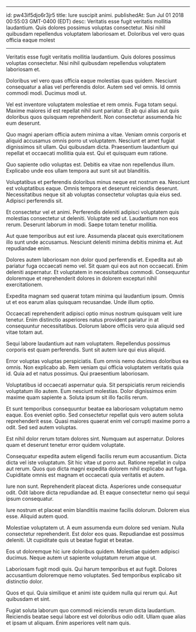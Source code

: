 
---
id: pw43if5djo6r3jr5
title: Iure suscipit animi.
publishedAt: Sun Jul 01 2018 00:55:03 GMT-0400 (EDT)
desc: Veritatis esse fugit veritatis mollitia laudantium. Quis dolores possimus voluptas consectetur. Nisi nihil quibusdam repellendus voluptatem laboriosam et. Doloribus vel vero quas officia eaque molest

---



Veritatis esse fugit veritatis mollitia laudantium. Quis dolores possimus voluptas consectetur. Nisi nihil quibusdam repellendus voluptatem laboriosam et.
 Doloribus vel vero quas officia eaque molestias quas quidem. Nesciunt consequatur a alias vel perferendis dolor. Autem sed vel omnis. Id omnis commodi modi. Ducimus modi ut.
 Vel est inventore voluptatem molestiae et rem omnis. Fuga totam sequi. Maxime maiores id est repellat nihil sunt pariatur. Et ab qui alias aut quis doloribus quos quisquam reprehenderit. Non consectetur assumenda hic eum deserunt.


Quo magni aperiam officia autem minima a vitae. Veniam omnis corporis et aliquid accusamus omnis porro ut voluptatem. Nesciunt et amet fugiat dignissimos sit ullam. Qui quibusdam dicta. Praesentium laudantium qui repellat et occaecati mollitia quia est. Qui et quisquam eum ratione.
 Quo sapiente odio voluptas est. Debitis ea vitae non repellendus illum. Explicabo unde eos ullam tempora aut sunt sit aut blanditiis.
 Voluptatibus et perferendis doloribus minus neque est nostrum ea. Nesciunt est voluptatibus eaque. Omnis tempora et deserunt reiciendis deserunt. Necessitatibus neque sit ab voluptas consectetur voluptas quia eius sed. Adipisci perferendis sit.


Et consectetur vel et animi. Perferendis deleniti adipisci voluptatem quis molestias consectetur ut deleniti. Voluptate sed ut. Laudantium non eos rerum. Deserunt laborum in modi. Saepe totam tenetur mollitia.
 Aut quae temporibus aut est iure. Assumenda placeat quis exercitationem illo sunt unde accusamus. Nesciunt deleniti minima debitis minima et. Aut repudiandae enim.
 Dolores autem laboriosam non dolor quod perferendis et. Expedita aut ab pariatur fuga occaecati nemo vel. Sit quam qui eos aut non occaecati. Enim deleniti aspernatur. Et voluptatem in necessitatibus commodi. Consequuntur doloremque et reprehenderit dolores in dolorem excepturi nihil exercitationem.


Expedita magnam sed quaerat totam minima qui laudantium ipsum. Omnis ut et eos earum alias quisquam recusandae. Unde illum optio.
 Occaecati reprehenderit adipisci optio minus nostrum quisquam velit iure tenetur. Enim distinctio asperiores natus provident pariatur in at consequuntur necessitatibus. Dolorum labore officiis vero quia aliquid sed vitae totam aut.
 Sequi labore laudantium aut nam voluptatem. Repellendus possimus corporis est quam perferendis. Sunt sit autem iure qui eius aliquid.


Error voluptas voluptas perspiciatis. Eum omnis nemo ducimus doloribus ea omnis. Non explicabo ab. Rem veniam qui officia voluptatem veritatis quia id. Quia ad et natus possimus. Qui praesentium laboriosam.
 Voluptatibus id occaecati aspernatur quia. Sit perspiciatis rerum reiciendis voluptatum illo autem. Eum nesciunt molestias. Dolor dignissimos enim maxime quam sapiente a. Soluta ipsum sit illo facilis rerum.
 Et sunt temporibus consequuntur beatae ea laboriosam voluptatum nemo eaque. Eos eveniet optio. Sed consectetur repellat quis vero autem soluta reprehenderit esse. Quasi maiores quaerat enim vel corrupti maxime porro a odit. Sed sed autem voluptas.


Est nihil dolor rerum totam dolores sint. Numquam aut aspernatur. Dolores quam et deserunt tenetur error quidem voluptate.
 Consequatur expedita autem eligendi facilis rerum eum accusantium. Dicta dicta vel iste voluptatum. Sit hic vitae ut porro aut. Ratione repellat in culpa aut rerum. Quos quo dicta magni expedita dolorem nihil explicabo aut fuga. Cupiditate omnis est magnam et occaecati quia veritatis et autem.
 Iure non sunt. Reprehenderit placeat dicta. Asperiores unde consequatur odit. Odit labore dicta repudiandae ad. Et eaque consectetur nemo qui sequi ipsum consequatur.


Iure nostrum et placeat enim blanditiis maxime facilis dolorum. Dolorem eius esse. Aliquid autem quod.
 Molestiae voluptatem ut. A eum assumenda eum dolore sed veniam. Nulla consectetur reprehenderit. Est dolor eos quas. Repudiandae est possimus deleniti. Ut cupiditate quis ut beatae fugiat et beatae.
 Eos ut doloremque hic iure doloribus quidem. Molestiae quidem adipisci ducimus. Neque autem ut sapiente voluptatum rerum atque ut.


Laboriosam fugit modi quis. Qui harum temporibus et aut fugit. Dolores accusantium doloremque nemo voluptates. Sed temporibus explicabo sit distinctio dolor.
 Quos et qui. Quia similique et animi iste quidem nulla qui rerum qui. Aut quibusdam et sint.
 Fugiat soluta laborum quo commodi reiciendis rerum dicta laudantium. Reiciendis beatae sequi labore est vel doloribus odio odit. Ullam quae alias et ipsam ut aliquam. Enim asperiores velit nam quis.


